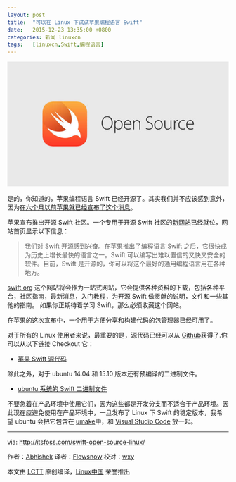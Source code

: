 ```yaml
---
layout: post
title:	"可以在 Linux 下试试苹果编程语言 Swift"
date:	2015-12-23 13:35:00 +0800 
categories:	新闻 linuxcn 
tags:	[linuxcn,Swift,编程语言]
---
```



![](/Asserts/Images/album/201512/23/093649o0qkph2li5flz5qi.jpg)


是的，你知道的，苹果编程语言 Swift 已经开源了。其实我们并不应该感到意外，因为[在六个月以前苹果就已经宣布了这个消息](http://itsfoss.com/apple-open-sources-swift-programming-language-linux/)。


苹果宣布推出开源 Swift 社区。一个专用于开源 Swift 社区的[新网站](https://swift.org/)已经就位，网站首页显示以下信息：



> 
> 我们对 Swift 开源感到兴奋。在苹果推出了编程语言 Swift 之后，它很快成为历史上增长最快的语言之一。Swift 可以编写出难以置信的又快又安全的软件。目前，Swift 是开源的，你可以将这个最好的通用编程语言用在各种地方。
> 
> 
> 


[swift.org](https://swift.org/) 这个网站将会作为一站式网站，它会提供各种资料的下载，包括各种平台，社区指南，最新消息，入门教程，为开源 Swift 做贡献的说明，文件和一些其他的指南。 如果你正期待着学习 Swift，那么必须收藏这个网站。


在苹果的这次宣布中，一个用于方便分享和构建代码的包管理器已经可用了。


对于所有的 Linux 使用者来说，最重要的是，源代码已经可以从 [Github](https://github.com/apple)获得了.你可以从以下链接 Checkout 它：


* [苹果 Swift 源代码](https://github.com/apple)


除此之外，对于 ubuntu 14.04 和 15.10 版本还有预编译的二进制文件。


* [ubuntu 系统的 Swift 二进制文件](https://swift.org/download/#latest-development-snapshots)


不要急着在产品环境中使用它们，因为这些都是开发分支而不适合于产品环境。因此现在应避免使用在产品环境中，一旦发布了 Linux 下 Swift 的稳定版本，我希望 ubuntu 会把它包含在 [umake](https://wiki.ubuntu.com/ubuntu-make)中，和 [Visual Studio Code](http://itsfoss.com/install-visual-studio-code-ubuntu/) 放一起。




---


via: <http://itsfoss.com/swift-open-source-linux/>


作者：[Abhishek](http://itsfoss.com/author/abhishek/) 译者：[Flowsnow](https://github.com/Flowsnow) 校对：[wxy](https://github.com/wxy)


本文由 [LCTT](https://github.com/LCTT/TranslateProject) 原创编译，[Linux中国](https://linux.cn/) 荣誉推出
